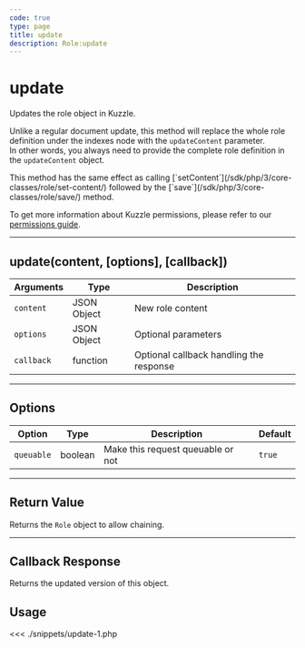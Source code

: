 ```yaml
---
code: true
type: page
title: update
description: Role:update
---
```


# update

Updates the role object in Kuzzle.

<div class="alert alert-warning">
  <p>
    Unlike a regular document update, this method will replace the whole role definition under the indexes node with the <code>updateContent</code> parameter.<br>
    In other words, you always need to provide the complete role definition in the <code>updateContent</code> object.
  </p>
  <p>
    This method has the same effect as calling [`setContent`](/sdk/php/3/core-classes/role/set-content/) followed by the [`save`](/sdk/php/3/core-classes/role/save/) method.
  </p>
</div>

To get more information about Kuzzle permissions, please refer to our [permissions guide](/core/1/guides/essentials/security/#user-permissions).

---

## update(content, [options], [callback])

| Arguments  | Type        | Description                             |
| ---------- | ----------- | --------------------------------------- |
| `content`  | JSON Object | New role content                        |
| `options`  | JSON Object | Optional parameters                     |
| `callback` | function    | Optional callback handling the response |

---

## Options

| Option     | Type    | Description                       | Default |
| ---------- | ------- | --------------------------------- | ------- |
| `queuable` | boolean | Make this request queuable or not | `true`  |

---

## Return Value

Returns the `Role` object to allow chaining.

---

## Callback Response

Returns the updated version of this object.

## Usage

<<< ./snippets/update-1.php
